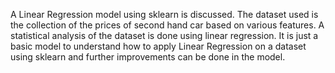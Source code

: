 A Linear Regression model using sklearn is discussed. The dataset used is the collection of the prices of second hand car based on various features. A statistical analysis of the dataset is done using linear regression. It is just a basic model to understand how to apply Linear Regression on a dataset using sklearn and further improvements can be done in the model.
